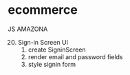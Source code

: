 # ecommerce

JS AMAZONA

20. Sign-in Screen UI
    1. create SigninScreen
    2. render email and password fields
    3. style signin form
